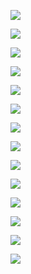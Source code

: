 ![](https://raw.staticdn.net/szqq0512/Pic/main/img/202201252310351.webp)  

![](https://raw.staticdn.net/szqq0512/Pic/main/img/202201252310350.webp)  

![](https://raw.staticdn.net/szqq0512/Pic/main/img/202201252310349.webp)  

![](https://raw.staticdn.net/szqq0512/Pic/main/img/202201252310348.webp)  

![](https://raw.staticdn.net/szqq0512/Pic/main/img/202201252310347.webp)  

![](https://raw.staticdn.net/szqq0512/Pic/main/img/202201252310346.webp)  

![](https://raw.staticdn.net/szqq0512/Pic/main/img/202201252310345.webp)  

![](https://raw.staticdn.net/szqq0512/Pic/main/img/202201252310344.webp)  

![](https://raw.staticdn.net/szqq0512/Pic/main/img/202201252310343.webp)  

![](https://raw.staticdn.net/szqq0512/Pic/main/img/202201252310342.webp)  

![](https://raw.staticdn.net/szqq0512/Pic/main/img/202201252310341.webp)  

![](https://raw.staticdn.net/szqq0512/Pic/main/img/202201252310340.webp)  

![](https://raw.staticdn.net/szqq0512/Pic/main/img/202201252310338.webp)  

![](https://raw.staticdn.net/szqq0512/Pic/main/img/202201252310337.webp)  
